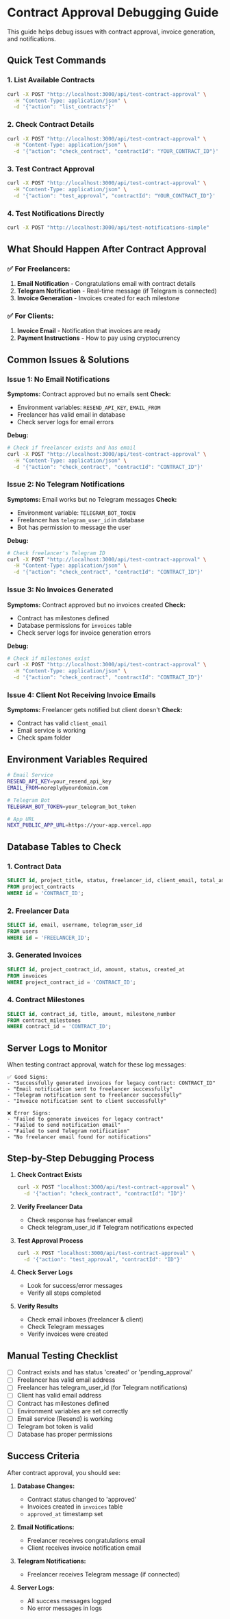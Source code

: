 # Contract Approval Debugging Guide

This guide helps debug issues with contract approval, invoice generation, and notifications.

## Quick Test Commands

### 1. List Available Contracts
```bash
curl -X POST "http://localhost:3000/api/test-contract-approval" \
  -H "Content-Type: application/json" \
  -d '{"action": "list_contracts"}'
```

### 2. Check Contract Details
```bash
curl -X POST "http://localhost:3000/api/test-contract-approval" \
  -H "Content-Type: application/json" \
  -d '{"action": "check_contract", "contractId": "YOUR_CONTRACT_ID"}'
```

### 3. Test Contract Approval
```bash
curl -X POST "http://localhost:3000/api/test-contract-approval" \
  -H "Content-Type: application/json" \
  -d '{"action": "test_approval", "contractId": "YOUR_CONTRACT_ID"}'
```

### 4. Test Notifications Directly
```bash
curl -X POST "http://localhost:3000/api/test-notifications-simple"
```

## What Should Happen After Contract Approval

### ✅ **For Freelancers:**
1. **Email Notification** - Congratulations email with contract details
2. **Telegram Notification** - Real-time message (if Telegram is connected)
3. **Invoice Generation** - Invoices created for each milestone

### ✅ **For Clients:**
1. **Invoice Email** - Notification that invoices are ready
2. **Payment Instructions** - How to pay using cryptocurrency

## Common Issues & Solutions

### Issue 1: No Email Notifications
**Symptoms:** Contract approved but no emails sent
**Check:**
- Environment variables: `RESEND_API_KEY`, `EMAIL_FROM`
- Freelancer has valid email in database
- Check server logs for email errors

**Debug:**
```bash
# Check if freelancer exists and has email
curl -X POST "http://localhost:3000/api/test-contract-approval" \
  -H "Content-Type: application/json" \
  -d '{"action": "check_contract", "contractId": "CONTRACT_ID"}'
```

### Issue 2: No Telegram Notifications
**Symptoms:** Email works but no Telegram messages
**Check:**
- Environment variable: `TELEGRAM_BOT_TOKEN`
- Freelancer has `telegram_user_id` in database
- Bot has permission to message the user

**Debug:**
```bash
# Check freelancer's Telegram ID
curl -X POST "http://localhost:3000/api/test-contract-approval" \
  -H "Content-Type: application/json" \
  -d '{"action": "check_contract", "contractId": "CONTRACT_ID"}'
```

### Issue 3: No Invoices Generated
**Symptoms:** Contract approved but no invoices created
**Check:**
- Contract has milestones defined
- Database permissions for `invoices` table
- Check server logs for invoice generation errors

**Debug:**
```bash
# Check if milestones exist
curl -X POST "http://localhost:3000/api/test-contract-approval" \
  -H "Content-Type: application/json" \
  -d '{"action": "check_contract", "contractId": "CONTRACT_ID"}'
```

### Issue 4: Client Not Receiving Invoice Emails
**Symptoms:** Freelancer gets notified but client doesn't
**Check:**
- Contract has valid `client_email`
- Email service is working
- Check spam folder

## Environment Variables Required

```bash
# Email Service
RESEND_API_KEY=your_resend_api_key
EMAIL_FROM=noreply@yourdomain.com

# Telegram Bot
TELEGRAM_BOT_TOKEN=your_telegram_bot_token

# App URL
NEXT_PUBLIC_APP_URL=https://your-app.vercel.app
```

## Database Tables to Check

### 1. Contract Data
```sql
SELECT id, project_title, status, freelancer_id, client_email, total_amount 
FROM project_contracts 
WHERE id = 'CONTRACT_ID';
```

### 2. Freelancer Data
```sql
SELECT id, email, username, telegram_user_id 
FROM users 
WHERE id = 'FREELANCER_ID';
```

### 3. Generated Invoices
```sql
SELECT id, project_contract_id, amount, status, created_at 
FROM invoices 
WHERE project_contract_id = 'CONTRACT_ID';
```

### 4. Contract Milestones
```sql
SELECT id, contract_id, title, amount, milestone_number 
FROM contract_milestones 
WHERE contract_id = 'CONTRACT_ID';
```

## Server Logs to Monitor

When testing contract approval, watch for these log messages:

```
✅ Good Signs:
- "Successfully generated invoices for legacy contract: CONTRACT_ID"
- "Email notification sent to freelancer successfully"
- "Telegram notification sent to freelancer successfully"
- "Invoice notification sent to client successfully"

❌ Error Signs:
- "Failed to generate invoices for legacy contract"
- "Failed to send notification email"
- "Failed to send Telegram notification"
- "No freelancer email found for notifications"
```

## Step-by-Step Debugging Process

1. **Check Contract Exists**
   ```bash
   curl -X POST "localhost:3000/api/test-contract-approval" \
     -d '{"action": "check_contract", "contractId": "ID"}'
   ```

2. **Verify Freelancer Data**
   - Check response has freelancer email
   - Check telegram_user_id if Telegram notifications expected

3. **Test Approval Process**
   ```bash
   curl -X POST "localhost:3000/api/test-contract-approval" \
     -d '{"action": "test_approval", "contractId": "ID"}'
   ```

4. **Check Server Logs**
   - Look for success/error messages
   - Verify all steps completed

5. **Verify Results**
   - Check email inboxes (freelancer & client)
   - Check Telegram messages
   - Verify invoices were created

## Manual Testing Checklist

- [ ] Contract exists and has status 'created' or 'pending_approval'
- [ ] Freelancer has valid email address
- [ ] Freelancer has telegram_user_id (for Telegram notifications)
- [ ] Client has valid email address
- [ ] Contract has milestones defined
- [ ] Environment variables are set correctly
- [ ] Email service (Resend) is working
- [ ] Telegram bot token is valid
- [ ] Database has proper permissions

## Success Criteria

After contract approval, you should see:

1. **Database Changes:**
   - Contract status changed to 'approved'
   - Invoices created in `invoices` table
   - `approved_at` timestamp set

2. **Email Notifications:**
   - Freelancer receives congratulations email
   - Client receives invoice notification email

3. **Telegram Notifications:**
   - Freelancer receives Telegram message (if connected)

4. **Server Logs:**
   - All success messages logged
   - No error messages in logs